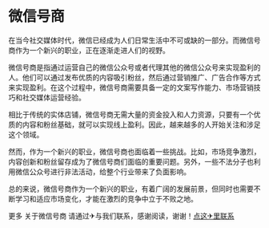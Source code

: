 # 微信号商

在当今社交媒体时代，微信已经成为人们日常生活中不可或缺的一部分。而微信号商作为一个新兴的职业，正在逐渐走进人们的视野。

微信号商是指通过运营自己的微信公众号或者代理其他的微信公众号来实现盈利的人。他们可以通过发布优质的内容吸引粉丝，然后通过营销推广、广告合作等方式来实现盈利。在这个过程中，微信号商需要具备一定的文案写作能力、市场营销技巧和社交媒体运营经验。

相比于传统的实体店铺，微信号商无需大量的资金投入和人力资源，只要有一个优质的内容和粉丝基础，就可以实现线上盈利。因此，越来越多的人开始关注和涉足这个领域。

然而，作为一个新兴的职业，微信号商也面临着一些挑战。比如，市场竞争激烈，内容创新和粉丝留存成为了微信号商们面临的重要问题。另外，一些不法分子也利用微信公众号进行非法活动，给整个行业带来了负面影响。

总的来说，微信号商作为一个新兴的职业，有着广阔的发展前景，但同时也需要不断学习和适应市场变化，才能在激烈的竞争中立于不败之地。

更多 关于微信号商 请通过✈与我们联系，感谢阅读，谢谢！[点这✈里联系](https://ss.k02.cc)